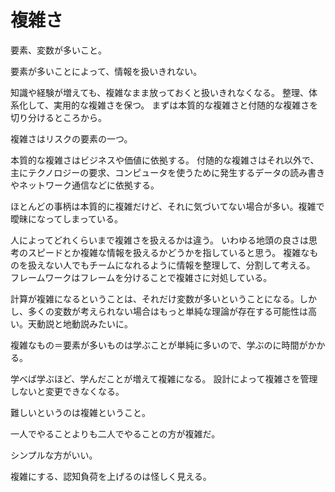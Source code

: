 # 複雑さ

要素、変数が多いこと。

要素が多いことによって、情報を扱いきれない。

知識や経験が増えても、複雑なまま放っておくと扱いきれなくなる。
整理、体系化して、実用的な複雑さを保つ。
まずは本質的な複雑さと付随的な複雑さを切り分けるところから。

複雑さはリスクの要素の一つ。

本質的な複雑さはビジネスや価値に依拠する。
付随的な複雑さはそれ以外で、主にテクノロジーの要求、コンピュータを使うために発生するデータの読み書きやネットワーク通信などに依拠する。

ほとんどの事柄は本質的に複雑だけど、それに気づいてない場合が多い。複雑で曖昧になってしまっている。

人によってどれくらいまで複雑さを扱えるかは違う。
いわゆる地頭の良さは思考のスピードとか複雑な情報を扱えるかどうかを指していると思う。
複雑なものを扱えない人でもチームになれるように情報を整理して、分割して考える。
フレームワークはフレームを分けることで複雑さに対処している。

計算が複雑になるということは、それだけ変数が多いということになる。しかし、多くの変数が考えられない場合はもっと単純な理論が存在する可能性は高い。天動説と地動説みたいに。

複雑なもの＝要素が多いものは学ぶことが単純に多いので、学ぶのに時間がかかる。

学べば学ぶほど、学んだことが増えて複雑になる。
設計によって複雑さを管理しないと変更できなくなる。

難しいというのは複雑ということ。

一人でやることよりも二人でやることの方が複雑だ。

シンプルな方がいい。

複雑にする、認知負荷を上げるのは怪しく見える。
